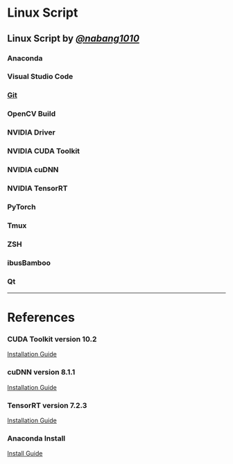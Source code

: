 # Linux Script

Linux Script by [***@nabang1010***](https://github.com/nabang1010)
---

### Anaconda
### Visual Studio Code
### [Git](https://github.com/nabang1010/Linux_Script/Git_Setup)
### OpenCV Build
### NVIDIA Driver
### NVIDIA CUDA Toolkit
### NVIDIA cuDNN
### NVIDIA TensorRT
### PyTorch
### Tmux
### ZSH
### ibusBamboo
### Qt
---
# References

### CUDA Toolkit version 10.2
[Installation Guide](https://developer.nvidia.com/cuda-10.2-download-archive?target_os=Linux&target_arch=x86_64&target_distro=Ubuntu&target_version=1804&target_type=deblocal)

### cuDNN version 8.1.1 
[Installation Guide](https://docs.nvidia.com/deeplearning/cudnn/archives/cudnn-811/install-guide/index.html)

### TensorRT version 7.2.3
[Installation Guide](https://docs.nvidia.com/deeplearning/tensorrt/archives/tensorrt-723/install-guide/index.html#installing-pycuda)

### Anaconda Install
[Install Guide](https://docs.anaconda.com/anaconda/install/linux/)

